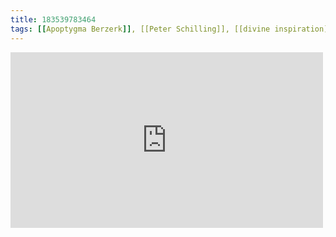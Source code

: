 ```yaml
---
title: 183539783464
tags: [[Apoptygma Berzerk]], [[Peter Schilling]], [[divine inspiration]]
---
```

<iframe allow="accelerometer; autoplay; clipboard-write; encrypted-media; gyroscope; picture-in-picture" allowfullscreen="" frameborder="0" height="281" id="youtube_iframe" src="https://www.youtube.com/embed/eeeKaOgL-GU?feature=oembed&amp;enablejsapi=1&amp;origin=https://safe.txmblr.com&amp;wmode=opaque" width="500"></iframe>